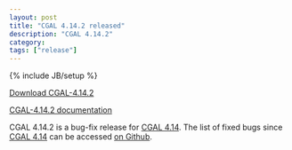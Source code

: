 ```yaml
---
layout: post
title: "CGAL 4.14.2 released"
description: "CGAL 4.14.2"
category: 
tags: ["release"]
---
```

{% include JB/setup %}

<i class="glyphicon glyphicon-download"></i>
<a href="https://github.com/CGAL/cgal/releases/tag/releases%2FCGAL-4.14.2">Download CGAL-4.14.2</a>

<i class="glyphicon glyphicon-book"></i>
<a href="https://doc.cgal.org/4.14.2/Manual/index.html">CGAL-4.14.2 documentation</a>

<p>CGAL 4.14.2 is a bug-fix release for <a href="../../../../2019/03/29/cgal414">CGAL 4.14</a>.
The list of fixed bugs since <a href="../../../../2019/03/29/cgal414">CGAL 4.14</a>
can be accessed <a href="https://github.com/CGAL/cgal/issues?q=milestone%3A4.14.2">on Github</a>.</p>

